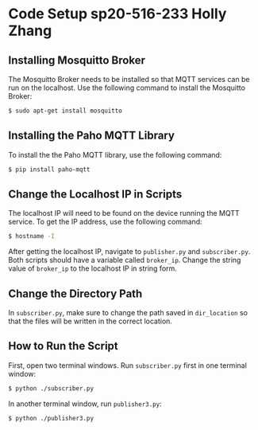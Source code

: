 # Code Setup sp20-516-233 Holly Zhang

## Installing Mosquitto Broker

The Mosquitto Broker needs to be installed so that MQTT services can be run on 
the localhost. Use the following command to install the Mosquitto Broker:

```bash
$ sudo apt-get install mosquitto
```

## Installing the Paho MQTT Library

To install the the Paho MQTT library, use the following command:

```bash
$ pip install paho-mqtt
``` 

## Change the Localhost IP in Scripts

The localhost IP will need to be found on the device running the MQTT service. 
To get the IP address, use the following command:

```bash
$ hostname -I
``` 
After getting the localhost IP, navigate to `publisher.py` and `subscriber.py`. 
Both scripts should have a variable called `broker_ip`. Change the string value 
of `broker_ip` to the localhost IP in string form.

## Change the Directory Path

In `subscriber.py`, make sure to change the path saved in `dir_location` so that 
the files will be written in the correct location.

## How to Run the Script

First, open two terminal windows. Run `subscriber.py` first in one terminal 
window:

```bash
$ python ./subscriber.py
```

In another terminal window, run `publisher3.py`:
```bash
$ python ./publisher3.py
```


  